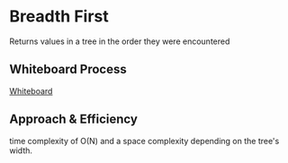# Breadth First

 Returns values in a tree in the order they were encountered

## Whiteboard Process

[Whiteboard](breadth-first.png)

## Approach & Efficiency

time complexity of O(N) and a space complexity depending on the tree's width.


